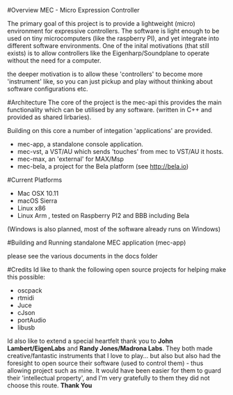 #Overview
MEC - Micro Expression Controller

The primary goal of this project is to provide a lightweight (micro) environment for expressive controllers. The software is light enough to be used on tiny microcomputers (like the raspberry PI), and yet integrate into different software environments.
One of the inital motivations (that still exists) is to allow controllers like the Eigenharp/Soundplane to operate without the need for a computer.

the deeper motivation is to allow these 'controllers' to become more 'instrument' like, so you can just pickup and play without thinking about software configurations etc.

#Architecture
The core of the project is the mec-api this provides the main functionality which can be utilised by any software. (written in C++ and provided as shared lirbaries).

Building on this core a number of integation 'applications' are provided.

- mec-app,  a standalone console application.
- mec-vst,  a VST/AU which sends 'touches' from mec to VST/AU it hosts.
- mec-max,  an 'external' for MAX/Msp 
- mec-bela, a project for the Bela platform (see http://bela.io)  


#Current Platforms

- Mac OSX 10.11
- macOS Sierra
- Linux x86
- Linux Arm , tested on Raspberry PI2 and BBB including Bela

(Windows is also planned, most of the software already runs on Windows)


#Building and Running standalone MEC application (mec-app)

please see the various documents in the docs folder

#Credits
Id like to thank the following open source projects for helping make this possible:
- oscpack
- rtmidi
- Juce
- cJson
- portAudio 
- libusb

Id also like to extend a special heartfelt thank you to **John Lambert/EigenLabs** and **Randy Jones/Madrona Labs**. 
They both made creative/fantastic instruments that I love to play... but also but also had the foresight to open source  their software (used to control them) - thus allowing project such as mine. 
It would have been easier for them to guard their 'intellectual property', and I'm very gratefully to them they did not choose this route. 
**Thank You**


